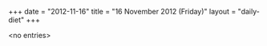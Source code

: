 +++
date = "2012-11-16"
title = "16 November 2012 (Friday)"
layout = "daily-diet"
+++


\<no entries\>
